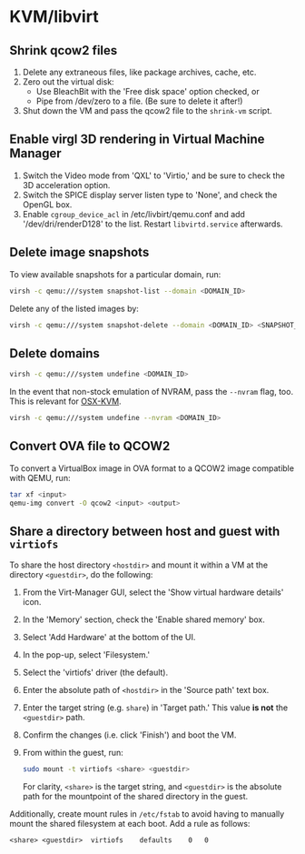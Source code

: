 # KVM/libvirt

## Shrink qcow2 files

1. Delete any extraneous files, like package archives, cache, etc.
2. Zero out the virtual disk:
   - Use BleachBit with the 'Free disk space' option checked, or
   - Pipe from /dev/zero to a file. (Be sure to delete it after!)
3. Shut down the VM and pass the qcow2 file to the `shrink-vm` script.

## Enable virgl 3D rendering in Virtual Machine Manager

1. Switch the Video mode from 'QXL' to 'Virtio,' and be sure to check the 3D
   acceleration option.
2. Switch the SPICE display server listen type to 'None', and check the OpenGL
   box.
3. Enable `cgroup_device_acl` in /etc/livbirt/qemu.conf and add
   '/dev/dri/renderD128' to the list. Restart `libvirtd.service` afterwards.

## Delete image snapshots

To view available snapshots for a particular domain, run:

```sh
virsh -c qemu:///system snapshot-list --domain <DOMAIN_ID>
```

Delete any of the listed images by:

```sh
virsh -c qemu:///system snapshot-delete --domain <DOMAIN_ID> <SNAPSHOT_ID>
```

## Delete domains

```sh
virsh -c qemu:///system undefine <DOMAIN_ID>
```

In the event that non-stock emulation of NVRAM, pass the `--nvram` flag, too.
This is relevant for [OSX-KVM](https://github.com/kholia/OSX-KVM).

```sh
virsh -c qemu:///system undefine --nvram <DOMAIN_ID>
```

## Convert OVA file to QCOW2

To convert a VirtualBox image in OVA format to a QCOW2 image compatible with
QEMU, run:

```sh
tar xf <input>
qemu-img convert -O qcow2 <input> <output>
```

## Share a directory between host and guest with `virtiofs`

To share the host directory `<hostdir>` and mount it within a VM at the
directory `<guestdir>`, do the following:

1. From the Virt-Manager GUI, select the 'Show virtual hardware details' icon.
2. In the 'Memory' section, check the 'Enable shared memory' box.
3. Select 'Add Hardware' at the bottom of the UI.
4. In the pop-up, select 'Filesystem.'
5. Select the 'virtiofs' driver (the default).
6. Enter the absolute path of `<hostdir>` in the 'Source path' text box.
7. Enter the target string (e.g. `share`) in 'Target path.' This value **is
   not** the `<guestdir>` path.
8. Confirm the changes (i.e. click 'Finish') and boot the VM.
9. From within the guest, run:

   ```sh
   sudo mount -t virtiofs <share> <guestdir>
   ```

   For clarity, `<share>` is the target string, and `<guestdir>` is the absolute
   path for the mountpoint of the shared directory in the guest.

Additionally, create mount rules in `/etc/fstab` to avoid having to manually
mount the shared filesystem at each boot. Add a rule as follows:

```txt
<share>	<guestdir>	virtiofs	defaults	0	0
```
